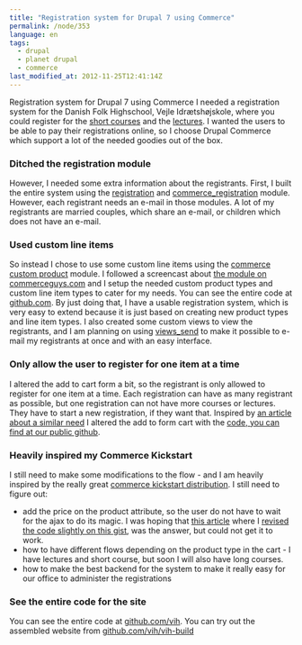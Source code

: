 ```yaml
---
title: "Registration system for Drupal 7 using Commerce"
permalink: /node/353
language: en
tags:
  - drupal
  - planet drupal
  - commerce
last_modified_at: 2012-11-25T12:41:14Z
---
```


Registration system for Drupal 7 using Commerce I needed a registration system for the Danish Folk Highschool, Vejle Idrætshøjskole, where you could register for the [short courses](http://vih.dk/kortekurser) and the [lectures](http://vih.dk/kortekurser). I wanted the users to be able to pay their registrations online, so I choose Drupal Commerce which support a lot of the needed goodies out of the box.

### Ditched the registration module

However, I needed some extra information about the registrants. First, I built the entire system using the [registration](http://drupal.org/project/registration) and [commerce\_registration](http://drupal.org/project/commerce_registration) module. However, each registrant needs an e-mail in those modules. A lot of my registrants are married couples, which share an e-mail, or children which does not have an e-mail.

### Used custom line items

So instead I chose to use some custom line items using the [commerce custom product](http://drupal.org/project/commerce_custom_product) module. I followed a screencast about [the module on commerceguys.com](http://commerceguys.com/blog/commerce-module-tuesday-commerce-customizable-products-screencast) and I setup the needed custom product types and custom line item types to cater for my needs. You can see the entire code at [github.com](http://github.com/vih/vih_short_course_commerce). By just doing that, I have a usable registration system, which is very easy to extend because it is just based on creating new product types and line item types. I also created some custom views to view the registrants, and I am planning on using [views\_send](http://drupal.org/project/views_send) to make it possible to e-mail my registrants at once and with an easy interface.

### Only allow the user to register for one item at a time

I altered the add to cart form a bit, so the registrant is only allowed to register for one item at a time. Each registration can have as many registrant as possible, but one registration can not have more courses or lectures. They have to start a new registration, if they want that. Inspired by [an article about a similar need](http://agileadam.com/add-to-cart-tweaks) I altered the add to form cart with the <a href="">code, you can find at our public github</a>.

### Heavily inspired my Commerce Kickstart

I still need to make some modifications to the flow - and I am heavily inspired by the really great [commerce kickstart distribution](http://drupal.org/project/commerce_kickstart). I still need to figure out:

- add the price on the product attribute, so the user do not have to wait for the ajax to do its magic. I was hoping that [this article](http://html-and-cms.com/blog/drupal-commerce-add-cart-form-alter-enabling-radio-titles-product-image-and-price) where I [revised the code slightly on this gist](https://gist.github.com/3884197), was the answer, but could not get it to work.
- how to have different flows depending on the product type in the cart - I have lectures and short course, but soon I will also have long courses.
- how to make the best backend for the system to make it really easy for our office to administer the registrations

### See the entire code for the site

You can see the entire code at [github.com/vih](http://github.com/vih). You can try out the assembled website from [github.com/vih/vih-build](http://github.com/vih/vih-build)
